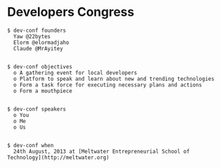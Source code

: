 # Developers Congress
	$ dev-conf founders
	  Yaw @22bytes
	  Elorm @elormadjaho
	  Claude @MrAyitey

	
	$ dev-conf objectives
	  o A gathering event for local developers
	  o Platform to speak and learn about new and trending technologies
	  o Form a task force for executing necessary plans and actions
	  o Form a mouthpiece

	
	$ dev-conf speakers
	  o You
	  o Me
	  o Us


	$ dev-conf when
	  24th August, 2013 at [Meltwater Entrepreneurial School of Technology](http://meltwater.org)
